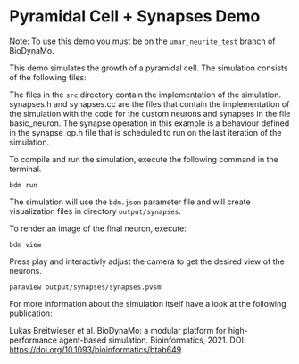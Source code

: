 # Pyramidal Cell + Synapses Demo

Note: To use this demo you must be on the ```umar_neurite_test``` branch of BioDynaMo.

This demo simulates the growth of a pyramidal cell. The simulation consists of the following files:

The files in the `src` directory contain the implementation of the simulation.
synapses.h and synapses.cc are the files that contain the implementation of the simulation with the code for the custom neurons and synapses in the file basic_neuron. 
The synapse operation in this example is a behaviour defined in the synapse_op.h file that is scheduled to run on the last iteration of the simulation.


To compile and run the simulation, execute the following command in the terminal.

```
bdm run
```

The simulation will use the `bdm.json` parameter file and will create
visualization files in directory `output/synapses`.

To render an image of the final neuron, execute:

```
bdm view
```
Press play and interactivly adjust the camera to get the desired view of the neurons. 

```
paraview output/synapses/synapses.pvsm
```

For more information about the simulation itself have a look at the following publication:

Lukas Breitwieser et al. BioDynaMo: a modular platform for high-performance agent-based simulation.
Bioinformatics, 2021. DOI: https://doi.org/10.1093/bioinformatics/btab649.
